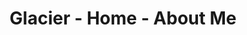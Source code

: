 ---
title: Glacier - Home - About Me
builder: true

# Content section
sections:
  - parallaxSection
  - experienceSection
  - aboutMeSection

# Configuration for sections

# Parallax
parallaxImage: images/zentonator.jpg
parallaxTitle: "Fikri Aulia Elzen"
effectTitle: "fadeIn" # Full list effects you can find in documentation theme
parallaxVideo: "hide" # Support YouTube and Vimeo video 
parallaxVideoLink: "" # If "parallaxVideo" is "show"

# About Me
styleAboutMe: "text" # text or image style box about section


---